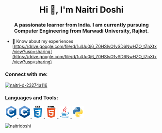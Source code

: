 <h1 align="center">Hi 👋, I'm Naitri Doshi</h1>
<h3 align="center">A passionate learner from India. I am currently pursuing Computer Engineering from Marwadi University, Rajkot.</h3>

- 📄 Know about my experiences [https://drive.google.com/file/d/1ulUu0j6_Z0HSIvO1vSD6NwHZO_tZnXtx/view?usp=sharing](https://drive.google.com/file/d/1ulUu0j6_Z0HSIvO1vSD6NwHZO_tZnXtx/view?usp=sharing)
<h3 align="left">Connect with me:</h3>
<p align="left">
<a href="https://www.linkedin.com/in/naitridoshi/" target="blank"><img align="center" src="https://raw.githubusercontent.com/rahuldkjain/github-profile-readme-generator/master/src/images/icons/Social/linked-in-alt.svg" alt="naitri-d-23274a116" height="30" width="40" /></a>
</p>

<h3 align="left">Languages and Tools:</h3>
<p align="left"> <a href="https://www.cprogramming.com/" target="_blank" rel="noreferrer"> <img src="https://raw.githubusercontent.com/devicons/devicon/master/icons/c/c-original.svg" alt="c" width="40" height="40"/> </a> <a href="https://www.w3schools.com/cpp/" target="_blank" rel="noreferrer"> <img src="https://raw.githubusercontent.com/devicons/devicon/master/icons/cplusplus/cplusplus-original.svg" alt="cplusplus" width="40" height="40"/> </a> <a href="https://www.w3schools.com/css/" target="_blank" rel="noreferrer"> <img src="https://raw.githubusercontent.com/devicons/devicon/master/icons/css3/css3-original-wordmark.svg" alt="css3" width="40" height="40"/> </a> <a href="https://www.w3.org/html/" target="_blank" rel="noreferrer"> <img src="https://raw.githubusercontent.com/devicons/devicon/master/icons/html5/html5-original-wordmark.svg" alt="html5" width="40" height="40"/> </a> <a href="https://www.java.com" target="_blank" rel="noreferrer"> <img src="https://raw.githubusercontent.com/devicons/devicon/master/icons/java/java-original.svg" alt="java" width="40" height="40"/> </a> <a href="https://www.python.org" target="_blank" rel="noreferrer"> <img src="https://raw.githubusercontent.com/devicons/devicon/master/icons/python/python-original.svg" alt="python" width="40" height="40"/> </a> </p>

<p><img align="center" src="https://github-readme-stats.vercel.app/api/top-langs?username=naitridoshi&show_icons=true&locale=en&layout=compact" alt="naitridoshi" /></p>

